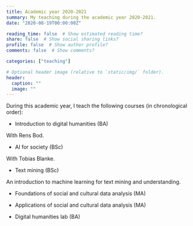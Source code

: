 ```yaml
---
title: Academic year 2020-2021
summary: My teaching during the academic year 2020-2021.
date: "2020-08-19T00:00:00Z"

reading_time: false  # Show estimated reading time?
share: false  # Show social sharing links?
profile: false  # Show author profile?
comments: false  # Show comments?

categories: ["teaching"]

# Optional header image (relative to `static/img/` folder).
header:
  caption: ""
  image: ""
---
```


During this academic year, I teach the following courses (in chronological order):

* Introduction to digital humanities (BA)

With Rens Bod.

* AI for society (BSc)

With Tobias Blanke.

* Text mining (BSc)

An introduction to machine learning for text mining and understanding.

* Foundations of social and cultural data analysis (MA)

* Applications of social and cultural data analysis (MA)

* Digital humanities lab (BA)
